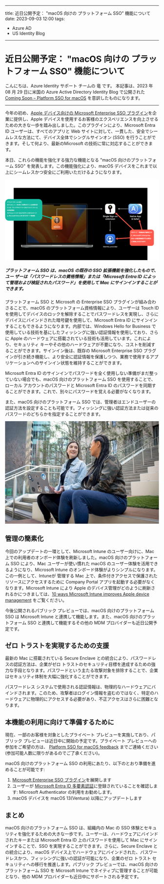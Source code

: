 
---
title:  近日公開予定： "macOS 向けの プラットフォーム SSO" 機能について
date: 2023-09-03 12:00
tags:
  - Azure AD
  - US Identity Blog
---

#  近日公開予定： "macOS 向けの プラットフォーム SSO" 機能について
 

こんにちは、Azure Identity サポート チームの 竜 です。
本記事は、2023 年 08 月 29 日に米国の Azure Active Directory Identity Blog で公開された [Coming Soon – Platform SSO for macOS](https://techcommunity.microsoft.com/t5/microsoft-entra-azure-ad-blog/coming-soon-platform-sso-for-macos/ba-p/3902280) を意訳したものになります。

----
今年の初め、[Apple デバイス向けの Microsoft Enterprise SSO プラグイン](https://learn.microsoft.com/ja-jp/azure/active-directory/develop/apple-sso-plugin)を企業に提供し、Apple デバイスを使用するお客様のエクスペリエンスを向上させるための大きな一歩を踏み出しました。このプラグインにより、Microsoft Entra ID ユーザーは、すべてのアプリと Web サイトに対して、一貫した、安全でシームレスな方法にて、デバイス全体でシングルサインオン (SSO) を行うことができます。そして何より、最新のMicrosoft の技術に常に対応することができます。

本日、これらの機能を強化する強力な機能となる "macOS 向けのプラットフォーム SSO" を発表します。この機能強化により、macOS デバイスをこれまで以上にシームレスかつ安全にご利用いただけるようになります。

![](./coming-soon-platform-SSO-for-macOS/1.png)

##### プラットフォーム SSO  は、macOS の既存の SSO 拡張機能を強化したもので、ユー ザーは「パスワードレスの資格情報」または「Microsoft Entra ID によって管理および検証されたパスワード」を使用して Mac にサインインすることができます。

プラットフォーム SSO と Microsoft の Enterprise SSO プラグインが組み合わさることで、macOS のプラットフォーム資格情報により、ユーザーは Touch ID を使用してデバイスのロックを解除することでパスワードレスを実現し、さらにデバイスにバインドされた暗号鍵を使用して、Microsoft Entra ID にサインインすることもできるようになります。内部では、Windows Hello for Business で使用している技術を基にしたフィッシングに強い認証情報を使用しており、さらに Apple のハードウェアに搭載されている技術も活用しています。これにより、セキュリティ キーやその他のハードウェアが不要になり、コストを削減することができます。サインイン後は、既存の Microsoft Enterprise SSO プラグインが引き続き機能し、より安全に認証情報を保護しつつ、業務で使用するアプリケーションへのサインイン状態を維持することができます。

Microsoft Entra ID のサインインでパスワードを全く使用しない準備がまだ整っていない場合でも、macOS 向けのプラットフォーム SSO を使用することで、ローカル アカウントのパスワードと Microsoft Entra ID のパスワードを同期することができます。これで、別々にパスワードを覚える必要がなくなります。

また、macOS 向けのプラットフォーム SSO では、管理者はエンドユーザーの認証方法を設定することも可能です。フィッシングに強い認証方法または従来のパスワードのどちらかを指定することができます。

![](./coming-soon-platform-SSO-for-macOS/2.png)


## 管理の簡素化 

今回のアップデートの一環として、Microsoft Intune のユーザー向けに、Mac 上での利用者のオンボード体験を刷新しました。macOS 向けのプラットフォーム SSO により、Mac ユーザーが使い慣れた macOS のユーザー体験を活用できるようになり、Microsoft Intune のオンボード体験がよりシンプルになります。この一例として、Intuneが 管理する Mac 上で、条件付きアクセスで保護されたリソースにアクセスするために Company Portal アプリを起動する必要がなくなります。Microsoft Intune により Apple のデバイス管理がどのように刷新されるかにつきましては、[10 ways Microsoft Intune improves Apple device management](https://techcommunity.microsoft.com/t5/microsoft-intune-blog/10-ways-microsoft-intune-improves-apple-device-management/ba-p/3766718) をご覧ください。

今後公開されるパブリック プレビューでは、macOS 向けのプラットフォーム SSO は Microsoft Intune と連携して機能します。また、macOS 向けのプラットフォーム SSO と連携して機能するその他の MDM プロバイダーも近日公開予定です。

## ゼロ トラストを実現するための支援

最新の Mac に搭載されている Secure Enclave との統合により、パスワードレスの認証方法は、企業がゼロ トラストのセキュリティ目標を達成するための強力な手段となります。パスワードという主たる攻撃対象を排除することで、企業はセキュリティ体制を大幅に強化することができます。

パスワードレス システムで使用される認証情報は、物理的なハードウェアにバインドされます。このため、攻撃者はログイン情報を盗むのではなく、特定のハードウェアに物理的にアクセスする必要があり、不正アクセスはさらに困難となります。


## 本機能の利用に向けて準備するために

現在、一部のお客様を対象としたプライベート プレビューを実施しており、パブリック プレビューは近日中に開始の予定です。プライベート プレビューへの参加をご希望の方は、 [Platform SSO for macOS feedback](macos-sso-feedback@microsoft.com) までご連絡ください (参加可能人数に限りがあるのでご了承ください)。

macOS 向けのプラットフォーム SSO の利用にあたり、以下のとおり準備を進めることが可能です:
 
1. [Microsoft Enterprise SSO プラグイン](https://learn.microsoft.com/ja-jp/azure/active-directory/develop/apple-sso-plugin)を展開します
2. ユーザーが [Microsoft Entra ID 多要素認証](https://learn.microsoft.com/ja-jp/azure/active-directory/authentication/howto-mfa-getstarted)に登録されていることを確認します: Microsoft Authenticator の利用をお勧めします。
3. macOS デバイスを macOS 13(Ventura) 以降にアップデートします

## まとめ 

macOS 向けのプラットフォーム SSO  は、組織内の Mac の SSO 体験とセキュリティを強化するための大きな一歩です。ユーザーは、ハードウェアにバインドされたキーまたは Microsoft Entra ID 上のパスワードを使用して Mac にサインインすることで、SSO を実現することができます。さらに、Secure Enclave との統合により、macOS デバイス上でハードウェアにバインドされた、パスワードレスかつ、フィッシングに強いの認証が可能になり、企業のゼロ トラスト セキュリティへの移行を推進します。パブリック プレビューでは、macOS 向けのプラットフォーム SSO を Microsoft Intune でネイティブに管理することが可能となり、他の MDM プロバイダーも近日中にサポートされる予定です。

